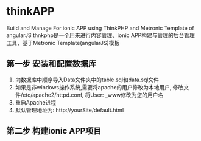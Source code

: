 # thinkAPP
Build and Manage For ionic APP using ThinkPHP and Metronic Template of angularJS
thnkphp是一个用来进行内容管理、ionic APP构建与管理的后台管理工具，基于Metronic Template(angularJS)模板

## 第一步 安装和配置数据库
1. 向数据库中顺序导入Data文件夹中的table.sql和data.sql文件
2. 如果是非windows操作系统,需要将apache的用户修改为本地用户, 修改文件/etc/apache2/httpd.conf, 将User: _www修改为您的用户名
3. 重启Apache进程
4. 默认管理地址为: http://yourSite/default.html


## 第二步 构建ionic APP项目
